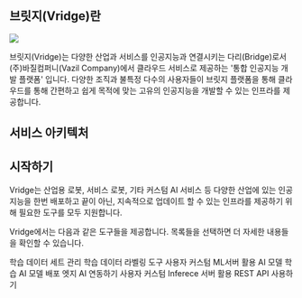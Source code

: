 ## 브릿지(Vridge)란


<img src=https://raw.githubusercontent.com/vazilcompany/vridge-docs/main/guide/img/%EC%A0%9C%EB%AA%A9%EC%9D%84-%EC%9E%85%EB%A0%A5%ED%95%B4%EC%A3%BC%EC%84%B8%EC%9A%94_-001%20(1)%20(1).png></img>

브릿지(Vridge)는 다양한 산업과 서비스를 인공지능과 연결시키는 다리(Bridge)로서 (주)바질컴퍼니(Vazil Company)에서 클라우드 서비스로 제공하는 '통합 인공지능 개발 플랫폼' 입니다. 다양한 조직과 불특정 다수의 사용자들이 브릿지 플랫폼을 통해 클라우드를 통해 간편하고 쉽게 목적에 맞는 고유의 인공지능을 개발할 수 있는 인프라를 제공합니다.









## 서비스 아키텍처










## 시작하기


Vridge는 산업용 로봇, 서비스 로봇, 기타 커스텀 AI 서비스 등 다양한 산업에 있는 인공지능을 한번 배포하고 끝이 아닌, 지속적으로 업데이트 할 수 있는 인프라를 제공하기 위해 필요한 도구를 모두 지원합니다.

Vridge에서는 다음과 같은 도구들을 제공합니다. 목록들을 선택하면 더 자세한 내용들을 확인할 수 있습니다.

학습 데이터 세트 관리
학습 데이터 라벨링 도구
사용자 커스텀 ML서버 활용
AI 모델 학습
AI 모델 배포
엣지 AI 연동하기
사용자 커스텀 Inferece 서버 활용
REST API 사용하기
